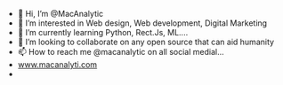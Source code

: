 - 👋 Hi, I’m @MacAnalytic
- 👀 I’m interested in Web design, Web development, Digital Marketing
- 🌱 I’m currently learning Python, Rect.Js, ML....
- 💞️ I’m looking to collaborate on any open source that can aid humanity
- 📫 How to reach me @macanalytic on all social medial...
- www.macanalyti.com
-  

<!---
MacAnalytic/MacAnalytic is a ✨ special ✨ repository because its `README.md` (this file) appears on your GitHub profile.
You can click the Preview link to take a look at your changes.
--->
